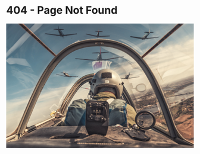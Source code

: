 # 404 - Page Not Found
<img src="/src/assets/img/51633312.jpg" data-canonical-src="/src/assets/img/51633312.jpg" frameborder="0" class="d-block rounded-bottom-2 width-fit" style="max-height:640px;"> </img></details></summary>
